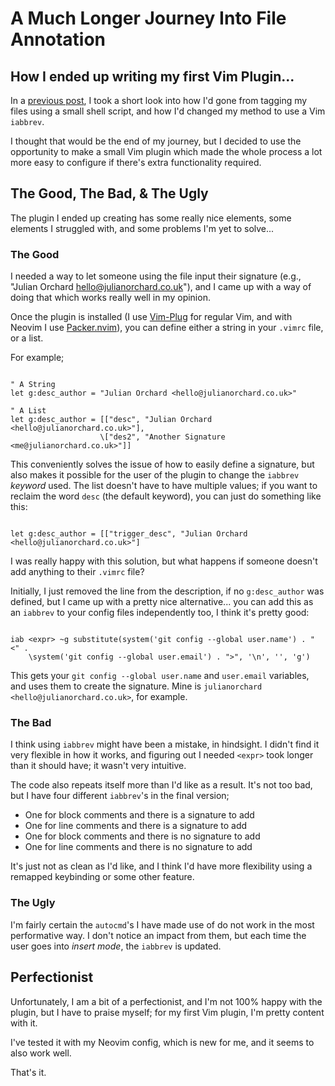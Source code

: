 <!--
page_title: A Much Longer Journey Into File Annotation
page_description: Previously, I wrote about how I added metadata to my files. This lead me down a far longer path than I realised!
page_status: Published
page_date: 2022/04/27
page_image:https://julianorchard.co.uk/res/desc-vim.png
-->

# A Much Longer Journey Into File Annotation

## How I ended up writing my first Vim Plugin...

In a [previous post](https://julianorchard.co.uk/posts/2022/02/09/a-short-journey-in-file-annotation/), I took a short look into how I'd gone from tagging my files using a small shell script, and how I'd changed my method to use a Vim `iabbrev`.

I thought that would be the end of my journey, but I decided to use the
opportunity to make a small Vim plugin which made the whole process a lot more
easy to configure if there's extra functionality required.

## The Good, The Bad, & The Ugly

The plugin I ended up creating has some really nice elements, some elements I
struggled with, and some problems I'm yet to solve...

### The Good

I needed a way to let someone using the file input their signature (e.g.,
"Julian Orchard <hello@julianorchard.co.uk>"), and I came up with a way of doing
that which works really well in my opinion.

Once the plugin is installed (I use
[Vim-Plug](https://github.com/junegunn/vim-plug) for regular Vim, and with
Neovim I use [Packer.nvim](https://github.com/wbthomason/packer.nvim)), you can
define either a string in your `.vimrc` file, or a list.

For example;

```

" A String
let g:desc_author = "Julian Orchard <hello@julianorchard.co.uk>"

" A List
let g:desc_author = [["desc", "Julian Orchard <hello@julianorchard.co.uk>"],
                    \["des2", "Another Signature <me@julianorchard.co.uk>"]]

```

This conveniently solves the issue of how to easily define a signature, but also
makes it possible for the user of the plugin to change the `iabbrev` *keyword*
used. The list doesn't have to have multiple values; if you want to reclaim the
word `desc` (the default keyword), you can just do something like this: 

```

let g:desc_author = [["trigger_desc", "Julian Orchard <hello@julianorchard.co.uk>"]

```

I was really happy with this solution, but what happens if someone doesn't add
anything to their `.vimrc` file? 

Initially, I just removed the line from the description, if no `g:desc_author`
was defined, but I came up with a pretty nice alternative... you can add this as
an `iabbrev` to your config files independently too, I think it's pretty good:

```

iab <expr> ~g substitute(system('git config --global user.name') . " <" . 
    \system('git config --global user.email') . ">", '\n', '', 'g')

```

This gets your `git config --global user.name` and `user.email` variables, and
uses them to create the signature. Mine is `julianorchard <hello@julianorchard.co.uk>`, for example.


### The Bad

I think using `iabbrev` might have been a mistake, in hindsight. I didn't find
it very flexible in how it works, and figuring out I needed `<expr>` took longer
than it should have; it wasn't very intuitive. 

The code also repeats itself more than I'd like as a result. It's not too bad,
but I have four different `iabbrev`'s in the final version; 

- One for block comments and there is a signature to add
- One for line comments and there is a signature to add
- One for block comments and there is no signature to add
- One for line comments and there is no signature to add

It's just not as clean as I'd like, and I think I'd have more flexibility using
a remapped keybinding or some other feature.

### The Ugly

I'm fairly certain the `autocmd`'s I have made use of do not work in the most
performative way. I don't notice an impact from them, but each time the user goes into *insert mode*, the `iabbrev` is updated. 

## Perfectionist

Unfortunately, I am a bit of a perfectionist, and I'm not 100% happy with the
plugin, but I have to praise myself; for my first Vim plugin, I'm pretty content
with it.

I've tested it with my Neovim config, which is new for me, and it seems to also
work well. 

That's it.
